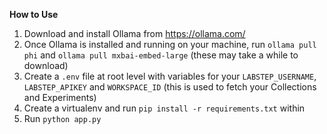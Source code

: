 **How to Use**

1. Download and install Ollama from https://ollama.com/
2. Once Ollama is installed and running on your machine, run ```ollama pull phi``` and ```ollama pull mxbai-embed-large``` (these may take a while to download)
3. Create a ```.env``` file at root level with variables for your ```LABSTEP_USERNAME```, ```LABSTEP_APIKEY``` and ```WORKSPACE_ID``` (this is used to fetch your Collections and Experiments)
4. Create a virtualenv and run ```pip install -r requirements.txt``` within
5. Run ```python app.py```
